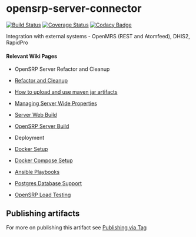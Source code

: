 # opensrp-server-connector

[![Build Status](https://travis-ci.org/OpenSRP/opensrp-server-connector.svg?branch=master)](https://travis-ci.org/OpenSRP/opensrp-server-connector) [![Coverage Status](https://coveralls.io/repos/github/opensrp/opensrp-server-connector/badge.svg)](https://coveralls.io/github/opensrp/opensrp-server-connector) [![Codacy Badge](https://app.codacy.com/project/badge/Grade/03bd8f9cb9f941c6a922c3b474e8c589)](https://www.codacy.com/gh/opensrp/opensrp-server-connector/dashboard?utm_source=github.com&amp;utm_medium=referral&amp;utm_content=OpenSRP/opensrp-server-connector&amp;utm_campaign=Badge_Grade)

Integration with external systems - OpenMRS (REST and Atomfeed), DHIS2, RapidPro

#### Relevant Wiki Pages ####

* OpenSRP Server Refactor and Cleanup
* [Refactor and Cleanup](https://smartregister.atlassian.net/wiki/spaces/Documentation/pages/562659330/OpenSRP+Server+Refactor+and+Clean+up)
  
* [How to upload and use maven jar artifacts](https://smartregister.atlassian.net/wiki/spaces/Documentation/pages/564428801/How+to+upload+and+use+maven+jar+artifacts)
  
* [Managing Server Wide Properties](https://smartregister.atlassian.net/wiki/spaces/Documentation/pages/602570753/Managing+Server+Wide+Properties)
  
* [Server Web Build](https://smartregister.atlassian.net/wiki/spaces/Documentation/pages/616595457/Server+Web+Build)
  
* [OpenSRP Server Build](https://smartregister.atlassian.net/wiki/display/Documentation/OpenSRP+Server+Build)

* Deployment
* [Docker Setup](https://smartregister.atlassian.net/wiki/display/Documentation/Docker+Setup)

* [Docker Compose Setup](https://smartregister.atlassian.net/wiki/spaces/Documentation/pages/52690976/Docker+Compose+Setup)
  
* [Ansible Playbooks](https://smartregister.atlassian.net/wiki/spaces/Documentation/pages/540901377/Ansible+Playbooks)
  
* [Postgres Database Support](https://smartregister.atlassian.net/wiki/spaces/Documentation/pages/251068417/Postgres+Database+Support+as+Main+Datastore)
  
* [OpenSRP Load Testing](https://smartregister.atlassian.net/wiki/spaces/Documentation/pages/268075009/OpenSRP+Load+Testing)

## Publishing artifacts

For more on publishing this artifact see [Publishing via Tag](https://smartregister.atlassian.net/wiki/spaces/Documentation/pages/3013902337/How+to+set+up+Server+Library+artifact+CI+CD+on+Github#Publishing-via-TAG)
